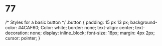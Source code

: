# 77
/* Styles for a basic button */
.button {
  padding: 15 px 13 px;
  background-color: #4CAF60;
  Color: white;
  border: none;
  text-align: center;
  text-decoration: none;
  display: inline_block;
  font-size: 18px;
  margin: 4px 2px;
  cursor: pointer;
}
